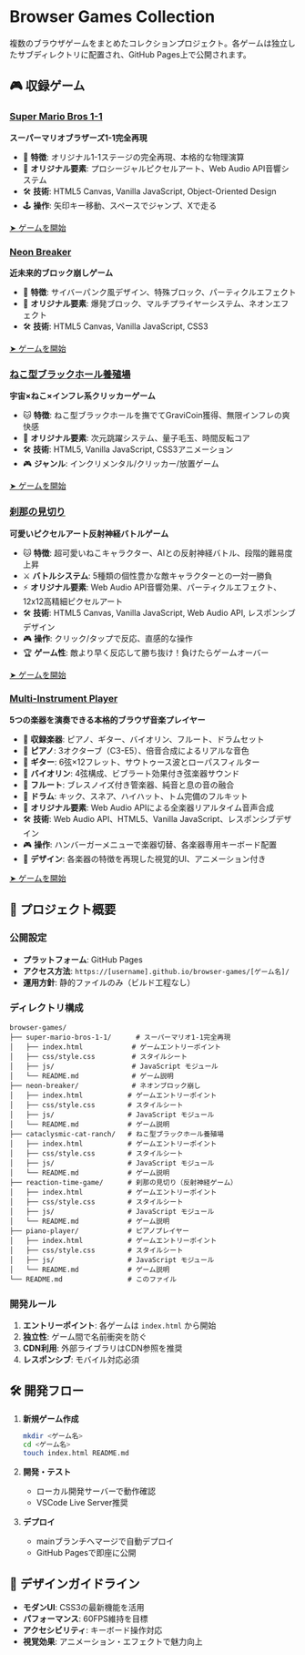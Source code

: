 # Browser Games Collection

複数のブラウザゲームをまとめたコレクションプロジェクト。各ゲームは独立したサブディレクトリに配置され、GitHub Pages上で公開されます。

## 🎮 収録ゲーム

### [Super Mario Bros 1-1](./super-mario-bros-1-1/)
**スーパーマリオブラザーズ1-1完全再現**

- 🍄 **特徴**: オリジナル1-1ステージの完全再現、本格的な物理演算
- 🎯 **オリジナル要素**: プロシージャルピクセルアート、Web Audio API音響システム
- 🛠️ **技術**: HTML5 Canvas, Vanilla JavaScript, Object-Oriented Design
- 🕹️ **操作**: 矢印キー移動、スペースでジャンプ、Xで走る

[➤ ゲームを開始](./super-mario-bros-1-1/)

### [Neon Breaker](./neon-breaker/)
**近未来的ブロック崩しゲーム**

- 🚀 **特徴**: サイバーパンク風デザイン、特殊ブロック、パーティクルエフェクト
- 🎯 **オリジナル要素**: 爆発ブロック、マルチプライヤーシステム、ネオンエフェクト
- 🛠️ **技術**: HTML5 Canvas, Vanilla JavaScript, CSS3

[➤ ゲームを開始](./neon-breaker/)

### [ねこ型ブラックホール養殖場](./cataclysmic-cat-ranch/)
**宇宙×ねこ×インフレ系クリッカーゲーム**

- 🐱 **特徴**: ねこ型ブラックホールを撫でてGraviCoin獲得、無限インフレの爽快感
- 🌌 **オリジナル要素**: 次元跳躍システム、量子毛玉、時間反転コア
- 🛠️ **技術**: HTML5, Vanilla JavaScript, CSS3アニメーション
- 🎮 **ジャンル**: インクリメンタル/クリッカー/放置ゲーム

[➤ ゲームを開始](./cataclysmic-cat-ranch/)

### [刹那の見切り](./reaction-time-game/)
**可愛いピクセルアート反射神経バトルゲーム**

- 🐱 **特徴**: 超可愛いねこキャラクター、AIとの反射神経バトル、段階的難易度上昇
- ⚔️ **バトルシステム**: 5種類の個性豊かな敵キャラクターとの一対一勝負
- ⚡ **オリジナル要素**: Web Audio API音響効果、パーティクルエフェクト、12x12高精細ピクセルアート
- 🛠️ **技術**: HTML5 Canvas, Vanilla JavaScript, Web Audio API, レスポンシブデザイン
- 🎮 **操作**: クリック/タップで反応、直感的な操作
- 🏆 **ゲーム性**: 敵より早く反応して勝ち抜け！負けたらゲームオーバー

[➤ ゲームを開始](./reaction-time-game/)

### [Multi-Instrument Player](./piano-player/)
**5つの楽器を演奏できる本格的ブラウザ音楽プレイヤー**

- 🎼 **収録楽器**: ピアノ、ギター、バイオリン、フルート、ドラムセット
- 🎹 **ピアノ**: 3オクターブ（C3-E5）、倍音合成によるリアルな音色
- 🎸 **ギター**: 6弦×12フレット、サウトゥース波とローパスフィルター
- 🎻 **バイオリン**: 4弦構成、ビブラート効果付き弦楽器サウンド
- 🎺 **フルート**: ブレスノイズ付き管楽器、純音と息の音の融合
- 🥁 **ドラム**: キック、スネア、ハイハット、トム完備のフルキット
- 🎵 **オリジナル要素**: Web Audio APIによる全楽器リアルタイム音声合成
- 🛠️ **技術**: Web Audio API、HTML5、Vanilla JavaScript、レスポンシブデザイン
- 🎮 **操作**: ハンバーガーメニューで楽器切替、各楽器専用キーボード配置
- 🎨 **デザイン**: 各楽器の特徴を再現した視覚的UI、アニメーション付き

[➤ ゲームを開始](./piano-player/)

## 🚀 プロジェクト概要

### 公開設定
- **プラットフォーム**: GitHub Pages
- **アクセス方法**: `https://[username].github.io/browser-games/[ゲーム名]/`
- **運用方針**: 静的ファイルのみ（ビルド工程なし）

### ディレクトリ構成
```
browser-games/
├── super-mario-bros-1-1/      # スーパーマリオ1-1完全再現
│   ├── index.html            # ゲームエントリーポイント
│   ├── css/style.css         # スタイルシート
│   ├── js/                   # JavaScript モジュール
│   └── README.md             # ゲーム説明
├── neon-breaker/             # ネオンブロック崩し
│   ├── index.html           # ゲームエントリーポイント
│   ├── css/style.css        # スタイルシート
│   ├── js/                  # JavaScript モジュール
│   └── README.md            # ゲーム説明
├── cataclysmic-cat-ranch/   # ねこ型ブラックホール養殖場
│   ├── index.html           # ゲームエントリーポイント
│   ├── css/style.css        # スタイルシート
│   ├── js/                  # JavaScript モジュール
│   └── README.md            # ゲーム説明
├── reaction-time-game/      # 刹那の見切り（反射神経ゲーム）
│   ├── index.html           # ゲームエントリーポイント
│   ├── css/style.css        # スタイルシート
│   ├── js/                  # JavaScript モジュール
│   └── README.md            # ゲーム説明
├── piano-player/            # ピアノプレイヤー
│   ├── index.html           # ゲームエントリーポイント
│   ├── css/style.css        # スタイルシート
│   ├── js/                  # JavaScript モジュール
│   └── README.md            # ゲーム説明
└── README.md                # このファイル
```

### 開発ルール
1. **エントリーポイント**: 各ゲームは `index.html` から開始
2. **独立性**: ゲーム間で名前衝突を防ぐ
3. **CDN利用**: 外部ライブラリはCDN参照を推奨
4. **レスポンシブ**: モバイル対応必須

## 🛠️ 開発フロー

1. **新規ゲーム作成**
   ```bash
   mkdir <ゲーム名>
   cd <ゲーム名>
   touch index.html README.md
   ```

2. **開発・テスト**
   - ローカル開発サーバーで動作確認
   - VSCode Live Server推奨

3. **デプロイ**
   - mainブランチへマージで自動デプロイ
   - GitHub Pagesで即座に公開

## 🎨 デザインガイドライン

- **モダンUI**: CSS3の最新機能を活用
- **パフォーマンス**: 60FPS維持を目標
- **アクセシビリティ**: キーボード操作対応
- **視覚効果**: アニメーション・エフェクトで魅力向上
